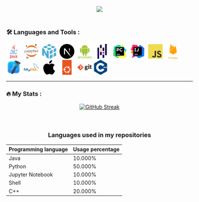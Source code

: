 <div id="header" align="center">
  <img src="https://media.giphy.com/media/M9gbBd9nbDrOTu1Mqx/giphy.gif" width="100"/><br>
  <img src="https://komarev.com/ghpvc/?username=M-Mahdikamali&style=flat-square&color=blue" alt=""/>
</div>

### :hammer_and_wrench: Languages and Tools :
<div>
  <img src="https://github.com/devicons/devicon/blob/master/icons/java/java-original-wordmark.svg" title="Java" alt="Java" width="40" height="40"/>&nbsp;
  <img src="https://github.com/devicons/devicon/blob/master/icons/jupyter/jupyter-original-wordmark.svg" title="Material UI" alt="Material UI" width="40" height="40"/>&nbsp;
  <img src="https://github.com/devicons/devicon/blob/master/icons/numpy/numpy-plain.svg" title="Numpy" alt="Spring" width="40" height="40"/>&nbsp;
  <img src="https://github.com/devicons/devicon/blob/master/icons/nextjs/nextjs-original.svg" title="NextJs" alt="React" width="40" height="40"/>&nbsp;
  <img src="https://github.com/devicons/devicon/blob/master/icons/android/android-plain-wordmark.svg" title="Android" alt="Flutter" width="40" height="40"/>&nbsp;
  <img src="https://github.com/devicons/devicon/blob/master/icons/pandas/pandas-original.svg" title="Pandas" alt="Redux " width="40" height="40"/>&nbsp;
  <img src="https://github.com/devicons/devicon/blob/master/icons/pycharm/pycharm-original.svg"  title="Pycharm" alt="CSS" width="40" height="40"/>&nbsp;
  <img src="https://github.com/devicons/devicon/blob/master/icons/intellij/intellij-original.svg" title="Intellij" alt="HTML" width="40" height="40"/>&nbsp;
  <img src="https://github.com/devicons/devicon/blob/master/icons/javascript/javascript-original.svg" title="JavaScript" alt="JavaScript" width="40" height="40"/>&nbsp;
  <img src="https://github.com/devicons/devicon/blob/master/icons/firebase/firebase-plain-wordmark.svg" title="Firebase" alt="Firebase" width="40" height="40"/>&nbsp;
  <img src="https://github.com/devicons/devicon/blob/master/icons/xcode/xcode-original.svg" title="Xcode"  alt="Gatsby" width="40" height="40"/>&nbsp;
  <img src="https://github.com/devicons/devicon/blob/master/icons/mysql/mysql-original-wordmark.svg" title="MySQL"  alt="MySQL" width="40" height="40"/>&nbsp;
  <img src="https://github.com/devicons/devicon/blob/master/icons/apple/apple-original.svg" title="IOS" alt="NodeJS" width="40" height="40"/>&nbsp;
  <img src="https://github.com/devicons/devicon/blob/master/icons/ubuntu/ubuntu-original.svg" title="Ubuntu" alt="AWS" width="40" height="40"/>&nbsp;
  <img src="https://github.com/devicons/devicon/blob/master/icons/git/git-original-wordmark.svg" title="Git" **alt="Git" width="40" height="40"/>
  <img src="https://github.com/devicons/devicon/blob/master/icons/cplusplus/cplusplus-plain.svg" title="C++" **alt="Git" width="40" height="40"/>
</div>

---

### :fire: My Stats :
<div align="center">
  <a href="https://git.io/streak-stats">
    <img src="https://streak-stats.demolab.com?user=M-Mahdikamali&theme=radical&border_radius=22&mode=weekly" alt="GitHub Streak">
  </a>
  <br>
  <br>
  <br>
</div>
<!-- LANGUAGES_SECTION_START -->

<div align="center">

### Languages ​​used in my repositories

| Programming language | Usage percentage |
|-------------------|---------------|
| Java | 10.000% |
| Python | 50.000% |
| Jupyter Notebook | 10.000% |
| Shell | 10.000% |
| C++ | 20.000% |
</div>

<!-- LANGUAGES_SECTION_END -->
